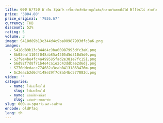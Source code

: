 ```yaml
---
title: 600 W/750 W เย็น Spark เครื่องประสิทธิภาพสูงในร่ม/กลางแจ้งดอกไม้ไฟ Effects สําหรับเวทีงานแต่งงาน DJ Party ควัน-ฟรี
price: '3804.80'
price_original: '7926.67'
currency: THB
discount: 52%
rating: 5
volume: 3
image: S418d89b13c344d4c9ba00987993dfc3aK.png
images:
  - S418d89b13c344d4c9ba00987993dfc3aK.png
  - Sb03eaf1104f048ab85a4205d5d310d5d0.png
  - S2f9e4be4fc4a499585fad2e381e7fc15i.png
  - S6d92f7d8f71b4e4ca1e2c43ddbae2d6dj.png
  - S770ddedacc774682a3eab04131863476m.png
  - Sc2eacb2d6d4148e29f7c8a54bc577883d.png
video: ''
categories:
  - name: ไฟและโคมไฟ
    slug: ไฟและโคมไฟ
  - name: แสงเชิงพาณิชย์
    slug: แสงเช-งพาณ-ชย
slug: 600-เย-spark-เคร-องประส
encode: oldPfaq
lang: th
---
```

  